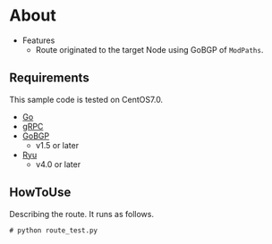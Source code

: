 # About
* Features
	* Route originated to the target Node using GoBGP of `ModPaths`.

## Requirements
This sample code is tested on CentOS7.0.
* [Go](https://golang.org/doc/install)
* [gRPC](https://github.com/grpc/grpc)
* [GoBGP](https://github.com/osrg/gobgp)
	* v1.5 or later
* [Ryu](https://github.com/osrg/ryu)
	* v4.0 or later

## HowToUse
Describing the route.
It runs as follows.

```
# python route_test.py
```